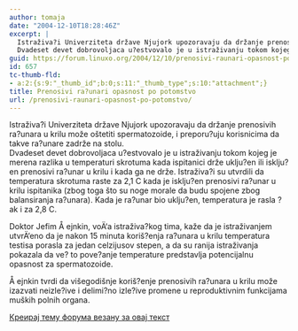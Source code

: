 ```yaml
---
author: tomaja
date: "2004-12-10T18:28:46Z"
excerpt: |
  Istraživa?i Univerziteta države Njujork upozoravaju da držanje prenosivih ra?unara u krilu može oštetiti spermatozoide, i preporu?uju korisnicima da takve ra?unare zadrže na stolu.<br />
  Dvadeset devet dobrovoljaca u?estvovalo je u istraživanju tokom kojeg je merena razlika u temperaturi skrotuma kada ispitanici drže uklju?en ili isklju?en prenosivi ra?unar u krilu i kada ga ne drže. Istraživa?i su utvrdili da temperatura skrotuma raste za 2,1 C kada je isklju?en prenosivi ra?unar u krilu ispitanika (zbog toga što su noge morale da budu spojene zbog balansiranja ra?unara). Kada je ra?unar bio uklju?en, temperatura je rasla ?ak i za 2,8 C.
guid: https://forum.linuxo.org/2004/12/10/prenosivi-raunari-opasnost-po-potomstvo/
id: 657
tc-thumb-fld:
- a:2:{s:9:"_thumb_id";b:0;s:11:"_thumb_type";s:10:"attachment";}
title: Prenosivi ra?unari opasnost po potomstvo
url: /prenosivi-raunari-opasnost-po-potomstvo/
---
```

Istraživa?i Univerziteta države Njujork upozoravaju da držanje prenosivih ra?unara u krilu može oštetiti spermatozoide, i preporu?uju korisnicima da takve ra?unare zadrže na stolu.  
Dvadeset devet dobrovoljaca u?estvovalo je u istraživanju tokom kojeg je merena razlika u temperaturi skrotuma kada ispitanici drže uklju?en ili isklju?en prenosivi ra?unar u krilu i kada ga ne drže. Istraživa?i su utvrdili da temperatura skrotuma raste za 2,1 C kada je isklju?en prenosivi ra?unar u krilu ispitanika (zbog toga što su noge morale da budu spojene zbog balansiranja ra?unara). Kada je ra?unar bio uklju?en, temperatura je rasla ?ak i za 2,8 C.<!--break-->

Doktor Jefim Å ejnkin, voÄ‘a istraživa?kog tima, kaže da je istraživanjem utvrÄ‘eno da je nakon 15 minuta koriš?enja ra?unara u krilu temperatura testisa porasla za jedan celzijusov stepen, a da su ranija istraživanja pokazala da ve? to pove?anje temperature predstavlja potencijalnu opasnost za spermatozoide.

Å ejnkin tvrdi da višegodišnje koriš?enje prenosivih ra?unara u krilu može izazvati neizle?ive i delimi?no izle?ive promene u reproduktivnim funkcijama muških polnih organa.

[Креирај тему форума везану за овај текст](https://linuxo.org/nova-tema-na-forumu/?se_pid=657)